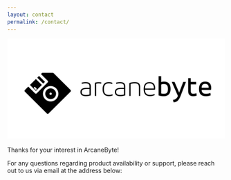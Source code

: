 ```yaml
---
layout: contact
permalink: /contact/
---
```


![logo](/assets/posts/my_logo.jpg)

Thanks for your interest in ArcaneByte!

For any questions regarding product availability or support, please reach out to us via email at the address below:
